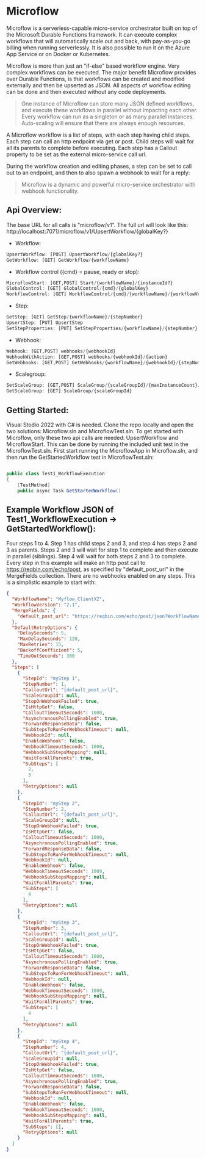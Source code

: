 # Microflow

Microflow is a serverless-capable micro-service orchestrator built on top of the Microsoft Durable Functions framework. It can execute complex workflows that will automatically scale out and back, with pay-as-you-go billing when running serverlessly. It is also possible to run it on the Azure App Service or on Docker or Kubernetes.

Microflow is more than just an "if-else" based workflow engine. Very complex workflows can be executed. The major benefit Microflow provides over Durable Functions, is that workflows can be created and modified externally and then be upserted as JSON. All aspects of workflow editing can be done and then executed without any code deployments.

> One instance of Microflow can store many JSON defined workflows, and execute these workflows in parallel without impacting each other. Every workflow can  run as a singleton or as many parallel instances. Auto-scaling will ensure that there are always enough resources.

A Microflow workflow is a list of steps, with each step having child steps. Each step can call an http endpoint via get or post. Child steps will wait for all its parents to complete before executing. Each step has a Callout property to be set as the external micro-service call url.

During the workflow creation and editing phases, a step can be set to call out to an endpoint, and then to also spawn a webhook to wait for a reply:

> Microflow is a dynamic and powerful micro-service orchestrator with webhook functionality.



## Api Overview:
The base URL for all calls is "microflow/v1". The full url will look like this: http://localhost:7071/microflow/v1/UpsertWorkflow/{globalKey?} 

- Workflow:
```r
UpsertWorkflow: [POST] UpsertWorkflow/{globalKey?}
GetWorkflow: [GET] GetWorkflow/{workflowName}
```
- Workflow control ({cmd} = pause, ready or stop):
```r
MicroflowStart: [GET,POST] Start/{workflowName}/{instanceId?}
GlobalControl: [GET] GlobalControl/{cmd}/{globalKey}
WorkflowControl: [GET] WorkflowControl/{cmd}/{workflowName}/{workflowVersion}
```
- Step:
```r
GetStep: [GET] GetStep/{workflowName}/{stepNumber}
UpsertStep: [PUT] UpsertStep
SetStepProperties: [PUT] SetStepProperties/{workflowName}/{stepNumber}
```
- Webhook:
```r
Webhook: [GET,POST] webhooks/{webhookId}
WebhookWithAction: [GET,POST] webhooks/{webhookId}/{action}
GetWebhooks: [GET,POST] GetWebhooks/{workflowName}/{webhookId}/{stepNumber}/{instanceGuid?}
```
- Scalegroup:
```r
SetScaleGroup: [GET,POST] ScaleGroup/{scaleGroupId}/{maxInstanceCount}/{maxWaitSeconds:int?}
GetScaleGroup: [GET] ScaleGroup/{scaleGroupId}
```
## Getting Started:
Visual Stodio 2022 with C# is needed. Clone the repo locally and open the two solutions: Microflow.sln and MicroflowTest.sln. To get started with Microflow, only these two api calls are needed: UpsertWorkflow and MicroflowStart. This can be done by running the included unit test in the MicroflowTest.sln. First start running the MicroflowApp in Microflow.sln, and then run the GetStartedWorkflow test in MicroflowTest.sln:
```csharp

public class Test1_WorkflowExecution
{
    [TestMethod]
    public async Task GetStartedWorkflow()

```


## Example Workflow JSON of Test1_WorkflowExecution -> GetStartedWorkflow():

Four steps 1 to 4. Step 1 has child steps 2 and 3, and step 4 has steps 2 and 3 as parents. Steps 2 and 3 will wait for step 1 to complete and then execute in parallel (siblings). Step 4 will wait for both steps 2 and 3 to complete. Every step in this example will make an http post call to https://reqbin.com/echo/post, as specified by "default_post_url" in the MergeFields collection. There are no webhooks enabled on any steps. This is a simplistic example to start with:
```json
{
  "WorkflowName": "Myflow_ClientX2",
  "WorkflowVersion": "2.1",
  "MergeFields": {
    "default_post_url": "https://reqbin.com/echo/post/json?WorkflowName=<WorkflowName>&MainOrchestrationId=<MainOrchestrationId>&SubOrchestrationId=<SubOrchestrationId>&WebhookId=<WebhookId>&RunId=<RunId>&StepNumber=<StepNumber>&GlobalKey=<GlobalKey>&StepId=<StepId>"
  },
  "DefaultRetryOptions": {
    "DelaySeconds": 5,
    "MaxDelaySeconds": 120,
    "MaxRetries": 15,
    "BackoffCoefficient": 5,
    "TimeOutSeconds": 300
  },
  "Steps": [
    {
      "StepId": "myStep 1",
      "StepNumber": 1,
      "CalloutUrl": "{default_post_url}",
      "ScaleGroupId": null,
      "StopOnWebhookFailed": true,
      "IsHttpGet": false,
      "CalloutTimeoutSeconds": 1000,
      "AsynchronousPollingEnabled": true,
      "ForwardResponseData": false,
      "SubStepsToRunForWebhookTimeout": null,
      "WebhookId": null,
      "EnableWebhook": false,
      "WebhookTimeoutSeconds": 1000,
      "WebhookSubStepsMapping": null,
      "WaitForAllParents": true,
      "SubSteps": [
        2,
        3
      ],
      "RetryOptions": null
    },
    {
      "StepId": "myStep 2",
      "StepNumber": 2,
      "CalloutUrl": "{default_post_url}",
      "ScaleGroupId": null,
      "StopOnWebhookFailed": true,
      "IsHttpGet": false,
      "CalloutTimeoutSeconds": 1000,
      "AsynchronousPollingEnabled": true,
      "ForwardResponseData": false,
      "SubStepsToRunForWebhookTimeout": null,
      "WebhookId": null,
      "EnableWebhook": false,
      "WebhookTimeoutSeconds": 1000,
      "WebhookSubStepsMapping": null,
      "WaitForAllParents": true,
      "SubSteps": [
        4
      ],
      "RetryOptions": null
    },
    {
      "StepId": "myStep 3",
      "StepNumber": 3,
      "CalloutUrl": "{default_post_url}",
      "ScaleGroupId": null,
      "StopOnWebhookFailed": true,
      "IsHttpGet": false,
      "CalloutTimeoutSeconds": 1000,
      "AsynchronousPollingEnabled": true,
      "ForwardResponseData": false,
      "SubStepsToRunForWebhookTimeout": null,
      "WebhookId": null,
      "EnableWebhook": false,
      "WebhookTimeoutSeconds": 1000,
      "WebhookSubStepsMapping": null,
      "WaitForAllParents": true,
      "SubSteps": [
        4
      ],
      "RetryOptions": null
    },
    {
      "StepId": "myStep 4",
      "StepNumber": 4,
      "CalloutUrl": "{default_post_url}",
      "ScaleGroupId": null,
      "StopOnWebhookFailed": true,
      "IsHttpGet": false,
      "CalloutTimeoutSeconds": 1000,
      "AsynchronousPollingEnabled": true,
      "ForwardResponseData": false,
      "SubStepsToRunForWebhookTimeout": null,
      "WebhookId": null,
      "EnableWebhook": false,
      "WebhookTimeoutSeconds": 1000,
      "WebhookSubStepsMapping": null,
      "WaitForAllParents": true,
      "SubSteps": [],
      "RetryOptions": null
    }
  ]
}
```
